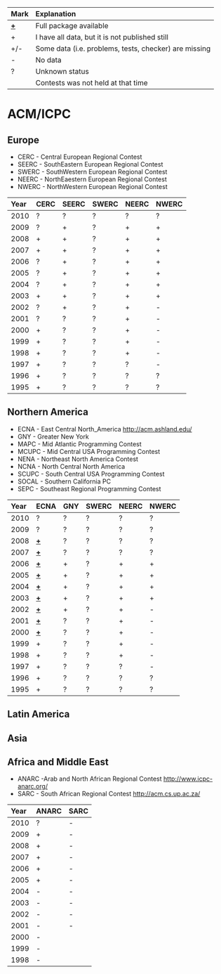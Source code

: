 |Mark|Explanation|
|:---|:----------|
|**[+](http://code.google.com/p/djudge-core/downloads/list)**|Full package available|
|+   |I have all data, but it is not published still|
|+/- |Some data (i.e. problems, tests, checker) are missing|
|-   |No data    |
|?   |Unknown status|
|    |Contests was not held at that time|

# ACM/ICPC #

## Europe ##

  * CERC - Central European Regional Contest
  * SEERC - SouthEastern European Regional Contest
  * SWERC - SouthWestern European Regional Contest
  * NEERC - NorthEaestern European Regional Contest
  * NWERC - NorthWestern European Regional Contest

|Year|**CERC**|**SEERC**|**SWERC**|**NEERC**|**NWERC**|
|:---|:-------|:--------|:--------|:--------|:--------|
|2010|?       |?        |?        |?        |?        |
|2009|?       |+        |?        |+        |+        |
|2008|+       |+        |?        |+        |+        |
|2007|+       |+        |?        |+        |+        |
|2006|?       |+        |?        |+        |+        |
|2005|?       |+        |?        |+        |+        |
|2004|?       |+        |?        |+        |+        |
|2003|+       |+        |?        |+        |+        |
|2002|?       |+        |?        |+        |-        |
|2001|?       |?        |?        |+        |-        |
|2000|+       |?        |?        |+        |-        |
|1999|+       |?        |?        |+        |-        |
|1998|+       |?        |?        |+        |-        |
|1997|+       |?        |?        |?        |-        |
|1996|+       |?        |?        |?        |?        |
|1995|+       |?        |?        |?        |?        |

## Northern America ##

  * ECNA - East Central North\_America http://acm.ashland.edu/
  * GNY - Greater New York
  * MAPC - Mid Atlantic Programming Contest
  * MCUPC - Mid Central USA Programming Contest
  * NENA - Northeast North America Contest
  * NCNA - North Central North America
  * SCUPC - South Central USA Programming Contest
  * SOCAL - Southern California PC
  * SEPC - Southeast Regional Programming Contest

|Year|**ECNA**|**GNY**|**SWERC**|**NEERC**|**NWERC**|
|:---|:-------|:------|:--------|:--------|:--------|
|2010|?       |?      |?        |?        |?        |
|2009|?       |?      |?        |?        |?        |
|2008|**[+](http://www.code.google.com/p/djudge-core/downloads/detail?name=ECNA-2008.7z)**|?      |?        |?        |?        |
|2007|**[+](http://www.code.google.com/p/djudge-core/downloads/detail?name=ECNA-2007.7z)**|?      |?        |?        |?        |
|2006|**[+](http://www.code.google.com/p/djudge-core/downloads/detail?name=ECNA-2006.7z)**|+      |?        |+        |+        |
|2005|**[+](http://www.code.google.com/p/djudge-core/downloads/detail?name=ECNA-2005.7z)**|+      |?        |+        |+        |
|2004|**[+](http://www.code.google.com/p/djudge-core/downloads/detail?name=ECNA-2004.7z)**|+      |?        |+        |+        |
|2003|**[+](http://www.code.google.com/p/djudge-core/downloads/detail?name=ECNA-2003.7z)**|+      |?        |+        |+        |
|2002|**[+](http://www.code.google.com/p/djudge-core/downloads/detail?name=ECNA-2002.7z)**|+      |?        |+        |-        |
|2001|**[+](http://www.code.google.com/p/djudge-core/downloads/detail?name=ECNA-2001.7z)**|?      |?        |+        |-        |
|2000|**[+](http://www.code.google.com/p/djudge-core/downloads/detail?name=ECNA-2000.7z)**|?      |?        |+        |-        |
|1999|+       |?      |?        |+        |-        |
|1998|+       |?      |?        |+        |-        |
|1997|+       |?      |?        |?        |-        |
|1996|+       |?      |?        |?        |?        |
|1995|+       |?      |?        |?        |?        |

## Latin America ##

## Asia ##

## Africa and Middle East ##

  * ANARC -Arab and North African Regional Contest http://www.icpc-anarc.org/
  * SARC - South African Regional Contest http://acm.cs.up.ac.za/

|Year|**ANARC**|**SARC**|
|:---|:--------|:-------|
|2010|?        |-       |
|2009|+        |-       |
|2008|+        |-       |
|2007|+        |-       |
|2006|+        |-       |
|2005|+        |-       |
|2004|-        |-       |
|2003|-        |-       |
|2002|-        |-       |
|2001|-        |-       |
|2000|-        |        |
|1999|-        |        |
|1998|-        |        |